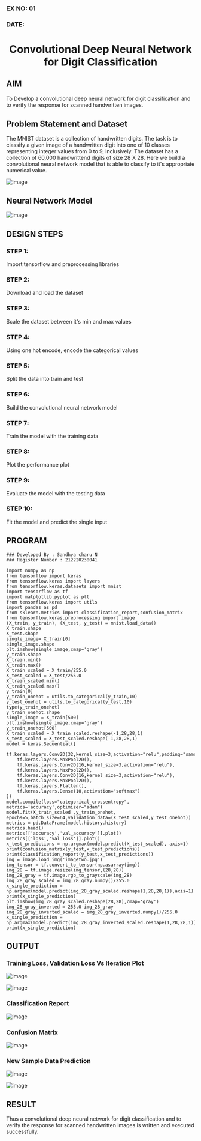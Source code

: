 ### EX NO: 01
### DATE:
# <p align="center">Convolutional Deep Neural Network for Digit Classification</p>

## AIM

To Develop a convolutional deep neural network for digit classification and to verify the response for scanned handwritten images.

## Problem Statement and Dataset

The MNIST dataset is a collection of handwritten digits. The task is to classify a given image of a handwritten digit into one of 10 classes representing integer values from 0 to 9, inclusively. The dataset has a collection of 60,000 handwrittend digits of size 28 X 28. Here we build a convolutional neural network model that is able to classify to it's appropriate numerical value.

![image](https://user-images.githubusercontent.com/75235167/192079000-7c3e8fda-e09b-4614-bf3c-774d65163044.png)

## Neural Network Model

![image](https://user-images.githubusercontent.com/75235167/191184632-d7864b39-06b7-48ff-8c0c-c4092d8596f5.png)

## DESIGN STEPS

### STEP 1:
Import tensorflow and preprocessing libraries

### STEP 2:
Download and load the dataset

### STEP 3:
Scale the dataset between it's min and max values

### STEP 4:
Using one hot encode, encode the categorical values

### STEP 5:
Split the data into train and test

### STEP 6:
Build the convolutional neural network model

### STEP 7:
Train the model with the training data

### STEP 8:
Plot the performance plot

### STEP 9:
Evaluate the model with the testing data

### STEP 10:
Fit the model and predict the single input

## PROGRAM
```python3
### Developed By : Sandhya charu N
### Register Number : 212220230041

import numpy as np
from tensorflow import keras
from tensorflow.keras import layers
from tensorflow.keras.datasets import mnist
import tensorflow as tf
import matplotlib.pyplot as plt
from tensorflow.keras import utils
import pandas as pd
from sklearn.metrics import classification_report,confusion_matrix
from tensorflow.keras.preprocessing import image
(X_train, y_train), (X_test, y_test) = mnist.load_data()
X_train.shape
X_test.shape
single_image= X_train[0]
single_image.shape
plt.imshow(single_image,cmap='gray')
y_train.shape
X_train.min()
X_train.max()
X_train_scaled = X_train/255.0
X_test_scaled = X_test/255.0
X_train_scaled.min()
X_train_scaled.max()
y_train[0]
y_train_onehot = utils.to_categorical(y_train,10)
y_test_onehot = utils.to_categorical(y_test,10)
type(y_train_onehot)
y_train_onehot.shape
single_image = X_train[500]
plt.imshow(single_image,cmap='gray')
y_train_onehot[500]
X_train_scaled = X_train_scaled.reshape(-1,28,28,1)
X_test_scaled = X_test_scaled.reshape(-1,28,28,1)
model = keras.Sequential([
    tf.keras.layers.Conv2D(32,kernel_size=3,activation="relu",padding="same"),
    tf.keras.layers.MaxPool2D(),
    tf.keras.layers.Conv2D(16,kernel_size=3,activation="relu"),
    tf.keras.layers.MaxPool2D(),
    tf.keras.layers.Conv2D(16,kernel_size=3,activation="relu"),
    tf.keras.layers.MaxPool2D(),
    tf.keras.layers.Flatten(),
    tf.keras.layers.Dense(10,activation="softmax")
])
model.compile(loss="categorical_crossentropy", metrics='accuracy',optimizer="adam")
model.fit(X_train_scaled ,y_train_onehot, epochs=5,batch_size=64,validation_data=(X_test_scaled,y_test_onehot))
metrics = pd.DataFrame(model.history.history)
metrics.head()
metrics[['accuracy','val_accuracy']].plot()
metrics[['loss','val_loss']].plot()
x_test_predictions = np.argmax(model.predict(X_test_scaled), axis=1)
print(confusion_matrix(y_test,x_test_predictions))
print(classification_report(y_test,x_test_predictions))
img = image.load_img('imagetwo.jpg')
img_tensor = tf.convert_to_tensor(np.asarray(img))
img_28 = tf.image.resize(img_tensor,(28,28))
img_28_gray = tf.image.rgb_to_grayscale(img_28)
img_28_gray_scaled = img_28_gray.numpy()/255.0
x_single_prediction = np.argmax(model.predict(img_28_gray_scaled.reshape(1,28,28,1)),axis=1)
print(x_single_prediction)     
plt.imshow(img_28_gray_scaled.reshape(28,28),cmap='gray')
img_28_gray_inverted = 255.0-img_28_gray
img_28_gray_inverted_scaled = img_28_gray_inverted.numpy()/255.0
x_single_prediction = np.argmax(model.predict(img_28_gray_inverted_scaled.reshape(1,28,28,1)),axis=1)
print(x_single_prediction)     
```
## OUTPUT
### Training Loss, Validation Loss Vs Iteration Plot
![image](https://user-images.githubusercontent.com/75235167/192105540-9128552a-7912-4ff0-95ff-b1badbf3e9a2.png)

![image](https://user-images.githubusercontent.com/75235167/192105586-f3990a2c-cd62-46a2-b803-ee30ea7ee878.png)

### Classification Report

![image](https://user-images.githubusercontent.com/75235167/192105631-c9c72071-a0fc-4c22-a110-0c1fbbde7f38.png)

### Confusion Matrix

![image](https://user-images.githubusercontent.com/75235167/192105638-64181d2c-498c-4f38-adba-2957c4153281.png)

### New Sample Data Prediction

![image](https://user-images.githubusercontent.com/75235167/192105657-d46b563b-676b-4e06-ba1c-343378cd136e.png)

![image](https://user-images.githubusercontent.com/75235167/192105675-5d0ae6c7-e0c8-4ee7-aab9-c1ea20ddea6a.png)

## RESULT

Thus a convolutional deep neural network for digit classification and to verify the response for scanned handwritten images is written and executed successfully.
